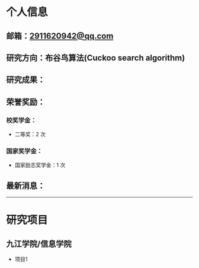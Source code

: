 # 个人信息

## 邮箱：2911620942@qq.com

## 研究方向：布谷鸟算法(Cuckoo search algorithm)

## 研究成果：

## 荣誉奖励：
### 校奖学金：
- 二等奖：2 次
### 国家奖学金：
- 国家励志奖学金：1 次

## 最新消息：

-----------------------------------------------------------------
# 研究项目
## 九江学院/信息学院
- 项目1
